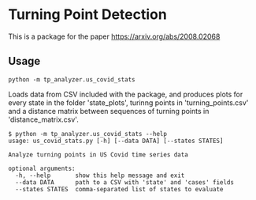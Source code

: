 # Turning Point Detection

This is a package for the paper https://arxiv.org/abs/2008.02068

## Usage

```
python -m tp_analyzer.us_covid_stats
```
Loads data from CSV included with the package, and produces plots for every
state in the folder 'state\_plots', turinng points in 'turning\_points.csv' and
a distance matrix between sequences of turning points in
'distance\_matrix.csv'.

```
$ python -m tp_analyzer.us_covid_stats --help
usage: us_covid_stats.py [-h] [--data DATA] [--states STATES]

Analyze turning points in US Covid time series data

optional arguments:
  -h, --help       show this help message and exit
  --data DATA      path to a CSV with 'state' and 'cases' fields
  --states STATES  comma-separated list of states to evaluate
```
